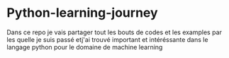 # Python-learning-journey
Dans ce repo je vais partager tout les bouts de codes et les examples par les quelle je suis passé etj'ai trouvé important et intéréssante dans le langage python pour le domaine de machine learning
